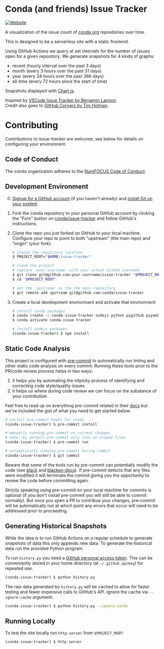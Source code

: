 # Conda (and friends) Issue Tracker

[badge]: https://img.shields.io/website?down_color=lightgrey&down_message=offline&up_color=blue&up_message=online&url=https%3A%2F%2Fconda.github.io%2Fissue-tracker%2F
[pages]: https://conda.github.io/issue-tracker/
[conda-org]: https://github.com/conda
[chartjs]: https://www.chartjs.org/
[vscode-issue-tracker]: https://vscode-issue-tracker.netlify.app
[github-corners]: https://github.com/tholman/github-corners

[![Website][badge]][pages]

A visualization of the issue count of [conda org][conda-org] repositories over time.

This is designed to be a serverless site with a static frontend.

Using GitHub Actions we query at set intervals for the number of issues open for a given repository. We generate snapshots for 4 kinds of graphs:

- recent (hourly interval over the past 3 days)
- month (every 3 hours over the past 31 days)
- year (every 24 hours over the past 366 days)
- all-time (every 72 hours since the start of time)

Snapshots displayed with [Chart.js][chartjs].

Inspired by [VSCode Issue Tracker by Benjamin Lannon][vscode-issue-tracker].<br>
Credit also goes to [GitHub Corners by Tim Holman][github-corners].

# Contributing
Contributions to issue-tracker are welcome, see below for details on configuring your environment.

## Code of Conduct

[code-of-conduct]: https://www.numfocus.org/code-of-conduct

The conda organization adheres to the [NumFOCUS Code of Conduct][code-of-conduct].

## Development Environment

[install-git]: https://git-scm.com/book/en/v2/Getting-Started-Installing-Git
[github-signup]: https://github.com/signup
[issue-tracker]: https://github.com/conda/issue-tracker

0. [Signup for a GitHub account][github-signup] (if you haven't already) and [install Git on your system][install-git].
1. Fork the conda repository to your personal GitHub account by clicking the "Fork" button on [conda/issue-tracker][issue-tracker] and follow GitHub's instructions.
2. Clone the repo you just forked on GitHub to your local machine. Configure your repo to point to both "upstream" (the main repo) and "origin" (your fork):

   ```bash
   # choose the repository location
   $ PROJECT_ROOT="$HOME/issue-tracker"

   # clone the project
   # replace `your-username` with your actual GitHub username
   $ git clone git@github.com:your-username/issue-tracker "$PROJECT_ROOT"
   $ cd "$PROJECT_ROOT"

   # set the `upstream` as the the main repository
   $ git remote add upstream git@github.com:conda/issue-tracker
   ```

3. Create a local development environment and activate that environment

   ```bash
   # install conda packages
   $ conda create -n conda-issue-tracker nodejs python pygithub pyyaml rich pre-commit
   $ conda activate conda-issue-tracker

   # install nodejs packages
   (conda-issue-tracker) $ npm install
   ```

## Static Code Analysis

[pre-commit]: https://pre-commit.com/
[pre-commit-docs]: https://pre-commit.com/#quick-start

This project is configured with [pre-commit][pre-commit] to automatically run linting and other static code analysis on every commit. Running these tools prior to the PR/code review process helps in two ways:

1. it helps *you* by automating the nitpicky process of identifying and
   correcting code style/quality issues
2. it helps *us* where during code review we can focus on the substance of
   your contribution

Feel free to read up on everything pre-commit related in their [docs][pre-commit-docs] but we've included the gist of what you need to get started below:

```bash
# install pre-commit hooks for conda
(conda-issue-tracker) $ pre-commit install

# manually running pre-commit on current changes
# note: by default pre-commit only runs on staged files
(conda-issue-tracker) $ pre-commit run

# automatically running pre-commit during commit
(conda-issue-tracker) $ git commit
```

Beware that some of the tools run by pre-commit can potentially modify the code (see [black](https://github.com/psf/black) and [blacken-docs](https://github.com/asottile/blacken-docs)). If pre-commit detects that any files were modified it will terminate the commit giving you the opportunity to review the code before committing again.

Strictly speaking using pre-commit on your local machine for commits is optional (if you don't install pre-commit you will still be able to commit normally). But once you open a PR to contribue your changes, pre-commit will be automatically run at which point any errors that occur will need to be addressed prior to proceeding.

## Generating Historical Snapshots

[apikey]: https://github.com/settings/tokens

While the idea is to run GitHub Actions on a regular schedule to generate snapshots of data this only appends new data. To generate the historical data run the provided Python program.

To run `history.py` you need a [GitHub personal access token][apikey]. This can be conveniently stored in your home directory (at `~/.github_apikey`) for repeated use.

```bash
(conda-issue-tracker) $ python history.py
```

The raw data generated by `history.py` will be cached to allow for faster testing and fewer expensive calls to GitHub's API. Ignore the cache via `--ignore-cache` argument:

```bash
(conda-issue-tracker) $ python history.py --ignore-cache
```

## Running Locally

To test the site locally run `http-server` from `$PROJECT_ROOT`:

```bash
(conda-issue-tracker) $ http-server
```
